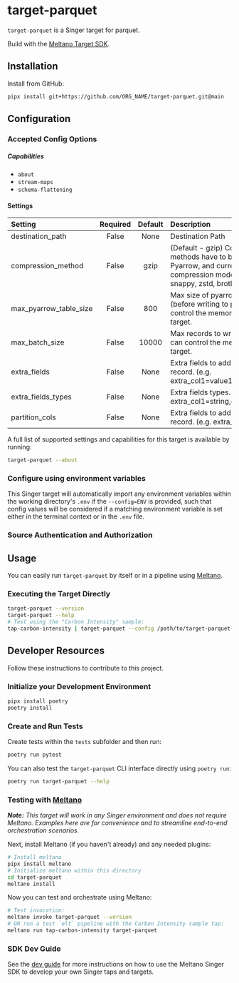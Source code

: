 # target-parquet

`target-parquet` is a Singer target for parquet.

Build with the [Meltano Target SDK](https://sdk.meltano.com).

## Installation

Install from GitHub:

```bash
pipx install git+https://github.com/ORG_NAME/target-parquet.git@main
```

## Configuration

### Accepted Config Options

##### Capabilities

* `about`
* `stream-maps`
* `schema-flattening`

#### Settings

| Setting               | Required | Default | Description |
|:----------------------|:--------:|:-------:|:------------|
| destination_path      | False    | None    | Destination Path |
| compression_method    | False    | gzip    | (Default - gzip) Compression methods have to be supported by Pyarrow, and currently the compression modes available are - snappy, zstd, brotli and gzip. |
| max_pyarrow_table_size| False    |     800 | Max size of pyarrow table in MB (before writing to parquet file). It can control the memory usage of the target. |
| max_batch_size        | False    |   10000 | Max records to write in one batch. It can control the memory usage of the target. |
| extra_fields          | False    | None    | Extra fields to add to the flattened record. (e.g. extra_col1=value1,extra_col2=value2) |
| extra_fields_types    | False    | None    | Extra fields types. (e.g. extra_col1=string,extra_col2=integer) |
| partition_cols        | False    | None    | Extra fields to add to the flattened record. (e.g. extra_col1,extra_col2) |

A full list of supported settings and capabilities for this
target is available by running:

```bash
target-parquet --about
```

### Configure using environment variables

This Singer target will automatically import any environment variables within the working directory's
`.env` if the `--config=ENV` is provided, such that config values will be considered if a matching
environment variable is set either in the terminal context or in the `.env` file.

### Source Authentication and Authorization


## Usage

You can easily run `target-parquet` by itself or in a pipeline using [Meltano](https://meltano.com/).

### Executing the Target Directly

```bash
target-parquet --version
target-parquet --help
# Test using the "Carbon Intensity" sample:
tap-carbon-intensity | target-parquet --config /path/to/target-parquet-config.json
```

## Developer Resources

Follow these instructions to contribute to this project.

### Initialize your Development Environment

```bash
pipx install poetry
poetry install
```

### Create and Run Tests

Create tests within the `tests` subfolder and
  then run:

```bash
poetry run pytest
```

You can also test the `target-parquet` CLI interface directly using `poetry run`:

```bash
poetry run target-parquet --help
```

### Testing with [Meltano](https://meltano.com/)

_**Note:** This target will work in any Singer environment and does not require Meltano.
Examples here are for convenience and to streamline end-to-end orchestration scenarios._

Next, install Meltano (if you haven't already) and any needed plugins:

```bash
# Install meltano
pipx install meltano
# Initialize meltano within this directory
cd target-parquet
meltano install
```

Now you can test and orchestrate using Meltano:

```bash
# Test invocation:
meltano invoke target-parquet --version
# OR run a test `elt` pipeline with the Carbon Intensity sample tap:
meltano run tap-carbon-intensity target-parquet
```

### SDK Dev Guide

See the [dev guide](https://sdk.meltano.com/en/latest/dev_guide.html) for more instructions on how to use the Meltano Singer SDK to
develop your own Singer taps and targets.
